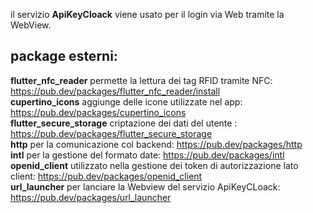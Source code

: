 il servizio **ApiKeyCloack** viene usato per il login via Web tramite la WebView.<br>
## package esterni:<br>
**flutter_nfc_reader** permette la lettura dei tag RFID tramite NFC: https://pub.dev/packages/flutter_nfc_reader/install <br>
**cupertino_icons** aggiunge delle icone utilizzate nel app: https://pub.dev/packages/cupertino_icons<br>
  **flutter_secure_storage** criptazione dei dati del utente : https://pub.dev/packages/flutter_secure_storage <br>
  **http** per la comunicazione col backend: https://pub.dev/packages/http  <br>
  **intl** per la gestione del formato date: https://pub.dev/packages/intl <br>
  **openid_client** utilizzato nella gestione dei token di autorizzazione lato client: https://pub.dev/packages/openid_client <br>
  **url_launcher** per lanciare la Webview del servizio ApiKeyCLoack: https://pub.dev/packages/url_launcher<br>

  